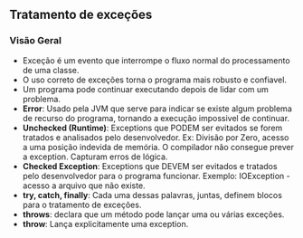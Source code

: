## Tratamento de exceções

### Visão Geral
- Exceção é um evento que interrompe o fluxo normal do processamento de uma classe.
- O uso correto de exceções torna o programa mais robusto e confiavel.
- Um programa pode continuar executando depois de lidar com um problema.
- **Error**: Usado pela JVM que serve para indicar se existe algum problema de recurso do programa, tornando a  execução impossivel de continuar.
- **Unchecked (Runtime)**: Exceptions que PODEM ser evitados se forem tratados e analisados pelo desenvolvedor. Ex: Divisão por Zero, acesso a
uma posição indevida de memória. O compilador não consegue prever a exception. Capturam erros de lógica.
- **Checked Exception**: Exceptions que DEVEM ser evitados e tratados pelo desenvolvedor para o programa funcionar. Exemplo: IOException - acesso a arquivo que não existe.
- **try, catch, finally**: Cada uma dessas palavras, juntas, definem blocos para o tratamento de exceções.
- **throws**: declara que um método pode lançar uma ou várias exceções.
- **throw**: Lança explicitamente uma exception.


